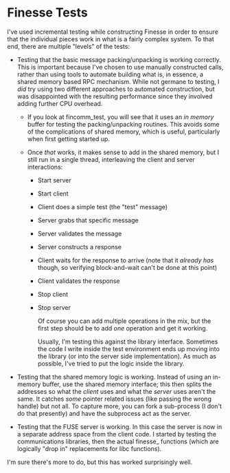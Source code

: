 # Finesse Tests

I've used incremental testing while constructing Finesse in order to ensure that the individual pieces work in what is a fairly complex system.  To that end, there are multiple "levels" of the tests:

* Testing that the basic message packing/unpacking is working correctly.  This is important because I've chosen to use manually constructed calls, rather than using tools to automate building what is, in essence, a shared memory based RPC mechanism.  While not germane to testing, I _did_ try using two different approaches to automated construction, but was disappointed with the resulting performance since they involved adding further CPU overhead.
  * If you look at fincomm\_test, you will see that it uses an _in memory_ buffer for testing the packing/unpacking routines.  This avoids some of the complications of shared memory, which is useful, particularly when first getting started up.

  * Once _that_ works, it makes sense to add in the shared memory, but I still run in a single thread, interleaving the client and server interactions:

    * Start server
    * Start client
    * Client does a simple test (the "test" message)
    * Server grabs that specific message
    * Server validates the message
    * Server constructs a response
    * Client waits for the response to arrive (note that it _already has_ though, so verifying block-and-wait can't be done at this point)
    * Client validates the response
    * Stop client
    * Stop server

        Of course you can add multiple operations in the mix, but the first step should be to add _one_ operation and get it working.

        Usually, I'm testing this against the library interface.  Sometimes the code I write inside the test environment ends up moving into the library (or into the server side implementation).  As much as possible, I've tried to put the logic inside the library.

* Testing that the shared memory logic is working.  Instead of using an in-memory buffer, use the shared memory interface; this then splits the addresses so what the _client_ uses and what the _server_ uses aren't the same.  It catches _some_ pointer related issues (like passing the wrong handle) but not all.  To capture more, you can fork a sub-process (I don't do that presently) and have the subprocess act as the server.

* Testing that the FUSE server is working.  In this case the server is now in a separate address space from the client code.  I started by testing the communications libraries, then the actual finesse_ functions (which are logically "drop in" replacements for libc functions).

I'm sure there's more to do, but this has worked surprisingly well.
